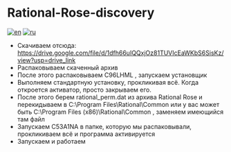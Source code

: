 # Rational-Rose-discovery
[![en](https://img.shields.io/badge/lang-en-red.svg)](README.md)
[![ru](https://img.shields.io/badge/lang-ru-blue.svg)](README.ru.md)
- Скачиваем отсюда: https://drive.google.com/file/d/1dfh66uIQQxjOz81TUVIcEaWKbS6SisKz/view?usp=drive_link
- Распаковываем скаченный архив
- После этого распаковываем C96LHML , запускаем установщик
- Выполняем стандартную установку, прокликивая всё. Когда откроется активатор, просто закрываем его.
- После этого берем rational_perm.dat из архива Rational Rose и перекидываем в C:\Program Files\Rational\Common или у вас может быть C:\Program Files (x86)\Rational\Common , заменяем имеющийся там файл
- Запускаем C53A1NA в папке, которую мы распаковывали, прокликиваем всё и программа активируется
- Запускаем и работаем
